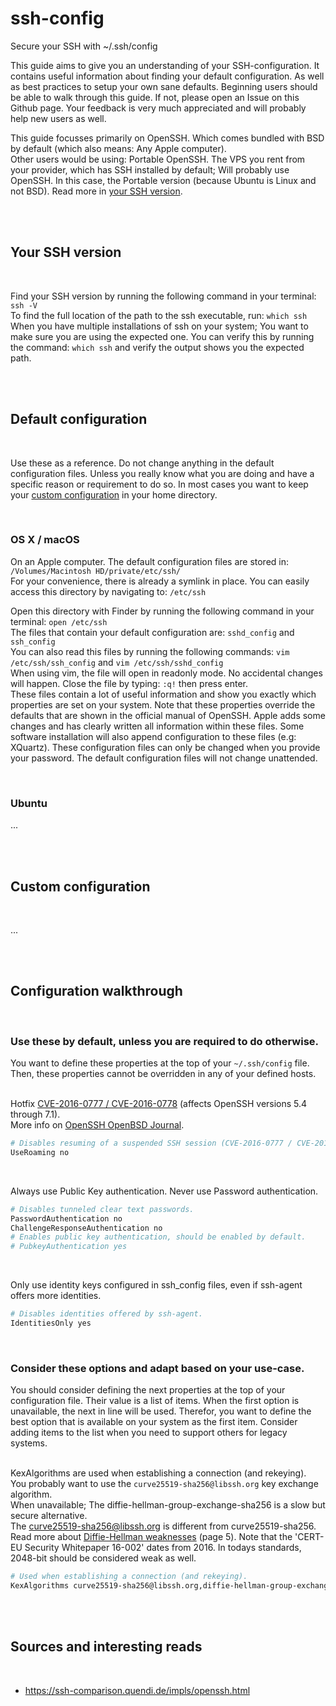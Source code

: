 # ssh-config
Secure your SSH with ~/.ssh/config

This guide aims to give you an understanding of your SSH-configuration. It contains useful information about finding your default configuration. As well as best practices to setup your own sane defaults. Beginning users should be able to walk through this guide. If not, please open an Issue on this Github page. Your feedback is very much appreciated and will probably help new users as well.

This guide focusses primarily on OpenSSH. Which comes bundled with BSD by default (which also means: Any Apple computer).
<br> Other users would be using: Portable OpenSSH. The VPS you rent from your provider, which has SSH installed by default; Will probably use OpenSSH. In this case, the Portable version (because Ubuntu is Linux and not BSD). Read more in [your SSH version](#your-ssh-version).

<br>
<br>

## Your SSH version

<br>

Find your SSH version by running the following command in your terminal: `ssh -V`
<br> To find the full location of the path to the ssh executable, run: `which ssh`
<br> When you have multiple installations of ssh on your system; You want to make sure you are using the expected one. You can verify this by running the command: `which ssh` and verify the output shows you the expected path.

<br>
<br>

## Default configuration

<br>

Use these as a reference. Do not change anything in the default configuration files. Unless you really know what you are doing and have a specific reason or requirement to do so. In most cases you want to keep your [custom configuration](#custom-configuration) in your home directory.

<br>

### OS X / macOS

On an Apple computer. The default configuration files are stored in: `/Volumes/Macintosh HD/private/etc/ssh/`
<br> For your convenience, there is already a symlink in place. You can easily access this directory by navigating to: `/etc/ssh`

Open this directory with Finder by running the following command in your terminal: `open /etc/ssh`
<br> The files that contain your default configuration are: `sshd_config` and `ssh_config`
<br> You can also read this files by running the following commands: `vim /etc/ssh/ssh_config` and `vim /etc/ssh/sshd_config`
<br> When using vim, the file will open in readonly mode. No accidental changes will happen. Close the file by typing: `:q!` then press enter.
<br> These files contain a lot of useful information and show you exactly which properties are set on your system. Note that these properties override the defaults that are shown in the official manual of OpenSSH. Apple adds some changes and has clearly written all information within these files. Some software installation will also append configuration to these files (e.g: XQuartz). These configuration files can only be changed when you provide your password. The default configuration files will not change unattended.

<br>

### Ubuntu

...

<br>
<br>

## Custom configuration

<br>

...

<br>
<br>

## Configuration walkthrough

<br>

### Use these by default, unless you are required to do otherwise.

You want to define these properties at the top of your `~/.ssh/config` file.
<br> Then, these properties cannot be overridden in any of your defined hosts.
<br>
<br>

Hotfix [CVE-2016-0777 / CVE-2016-0778](https://www.qualys.com/2016/01/14/cve-2016-0777-cve-2016-0778/openssh-cve-2016-0777-cve-2016-0778.txt) (affects OpenSSH versions 5.4 through 7.1).
<br> More info on [OpenSSH OpenBSD Journal](http://undeadly.org/cgi?action=article&sid=20160114142733).
```bash
# Disables resuming of a suspended SSH session (CVE-2016-0777 / CVE-2016-0778).
UseRoaming no
```

<br>

Always use Public Key authentication. Never use Password authentication.
```bash
# Disables tunneled clear text passwords.
PasswordAuthentication no
ChallengeResponseAuthentication no
# Enables public key authentication, should be enabled by default.
# PubkeyAuthentication yes
```

<br>

Only use identity keys configured in ssh_config files, even if ssh-agent offers more identities.
```bash
# Disables identities offered by ssh-agent.
IdentitiesOnly yes
```

<br>

### Consider these options and adapt based on your use-case.

You should consider defining the next properties at the top of your configuration file.
Their value is a list of items. When the first option is unavailable, the next in line will be used.
Therefor, you want to define the best option that is available on your system as the first item.
Consider adding items to the list when you need to support others for legacy systems.
<br>
<br>

KexAlgorithms are used when establishing a connection (and rekeying).
<br> You probably want to use the `curve25519-sha256@libssh.org` key exchange algorithm.
<br> When unavailable; The diffie-hellman-group-exchange-sha256 is a slow but secure alternative.
<br> The [curve25519-sha256@libssh.org](https://www.libssh.org/2013/11/03/openssh-introduces-curve25519-sha256libssh-org-key-exchange/) is different from curve25519-sha256.
<br> Read more about [Diffie-Hellman weaknesses](https://cert.europa.eu/static/WhitePapers/CERT-EU-SWP_16-002_Weaknesses%20in%20Diffie-Hellman%20Key%20v1_0.pdf) (page 5). Note that the 'CERT-EU Security Whitepaper 16-002' dates from 2016. In todays standards, 2048-bit should be considered weak as well.
```bash
# Used when establishing a connection (and rekeying).
KexAlgorithms curve25519-sha256@libssh.org,diffie-hellman-group-exchange-sha256
```

<br>
<br>

## Sources and interesting reads

<br>

- https://ssh-comparison.quendi.de/impls/openssh.html



